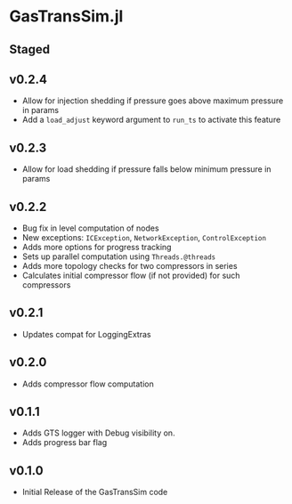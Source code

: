# GasTransSim.jl 

## Staged

## v0.2.4 
- Allow for injection shedding if pressure goes above maximum pressure in params 
- Add a `load_adjust` keyword argument to `run_ts` to activate this feature


## v0.2.3 
- Allow for load shedding if pressure falls below minimum pressure in params 
  
## v0.2.2 
- Bug fix in level computation of nodes 
- New exceptions: `ICException`, `NetworkException`, `ControlException`
- Adds more options for progress tracking
- Sets up parallel computation using `Threads.@threads`
- Adds more topology checks for two compressors in series
- Calculates initial compressor flow (if not provided) for such compressors

## v0.2.1
- Updates compat for LoggingExtras

## v0.2.0 
- Adds compressor flow computation 

## v0.1.1
- Adds GTS logger with Debug visibility on. 
- Adds progress bar flag

## v0.1.0
- Initial Release of the GasTransSim code
